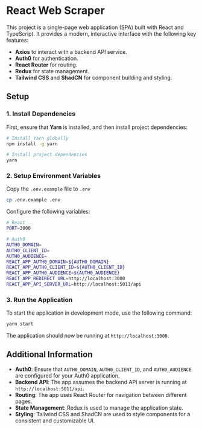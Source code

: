
# React Web Scraper

This project is a single-page web application (SPA) built with React and TypeScript. It provides a modern, interactive interface with the following key features:

- **Axios** to interact with a backend API service.
- **Auth0** for authentication.
- **React Router** for routing.
- **Redux** for state management.
- **Tailwind CSS** and **ShadCN** for component building and styling.

## Setup

### 1. Install Dependencies
First, ensure that **Yarn** is installed, and then install project dependencies:

```bash
# Install Yarn globally
npm install -g yarn

# Install project dependencies
yarn
```

### 2. Setup Environment Variables
Copy the `.env.example` file to `.env`

```zsh
cp .env.example .env
```
Configure the following variables:
```bash
# React
PORT=3000

# Auth0
AUTH0_DOMAIN=
AUTH0_CLIENT_ID=
AUTH0_AUDIENCE=
REACT_APP_AUTH0_DOMAIN=${AUTH0_DOMAIN}
REACT_APP_AUTH0_CLIENT_ID=${AUTH0_CLIENT_ID}
REACT_APP_AUTH0_AUDIENCE=${AUTH0_AUDIENCE}
REACT_APP_REDIRECT_URL=http://localhost:3000
REACT_APP_API_SERVER_URL=http://localhost:5011/api
```

### 3. Run the Application
To start the application in development mode, use the following command:

```bash
yarn start
```

The application should now be running at `http://localhost:3000`.

## Additional Information

- **Auth0**: Ensure that `AUTH0_DOMAIN`, `AUTH0_CLIENT_ID`, and `AUTH0_AUDIENCE` are configured for your Auth0 application.
- **Backend API**: The app assumes the backend API server is running at `http://localhost:5011/api`.
- **Routing**: The app uses React Router for navigation between different pages.
- **State Management**: Redux is used to manage the application state.
- **Styling**: Tailwind CSS and ShadCN are used to style components for a consistent and customizable UI.
